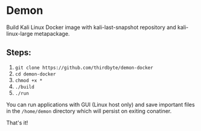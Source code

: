 # Demon
Build Kali Linux Docker image with kali-last-snapshot repository and kali-linux-large metapackage.

## Steps:
1. `git clone https://github.com/thirdbyte/demon-docker`
2. `cd demon-docker`
3. `chmod +x *`
4. `./build`
5. `./run`

You can run applications with GUI (Linux host only) and save important files in the `/home/demon` directory which will persist on exiting conatiner.

That's it!
